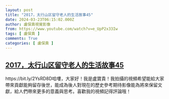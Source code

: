 ```yaml
---
layout: post
title: "2017，太行山区留守老人的生活故事45"
date: 2024-03-23T06:15:02.000Z
author: 盧保貴視覺影像
from: https://www.youtube.com/watch?v=e_UpP2x33Iw
tags: [ 盧保貴 ]
comments: True
categories: [ 盧保貴 ]
---
```

<!--1711174502000-->
[2017，太行山区留守老人的生活故事45](https://www.youtube.com/watch?v=e_UpP2x33Iw)
------

<div>
https://bit.ly/2YsRD8D哈嘍，大家好！我是盧寶貴！我拍攝的視頻希望能給大家帶來貢獻能夠留存後世，能成為後人對現在的歷史參考期待影像能為將來保留文獻，給人們帶來更多的意義與思考。喜歡我的視頻記得評論哦！
</div>
